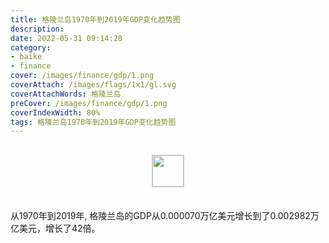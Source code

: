```yaml
---
title: 格陵兰岛1970年到2019年GDP变化趋势图
description: 
date: 2022-05-31 09:14:28
category:
- baike
- finance
cover: /images/finance/gdp/1.png
coverAttach: /images/flags/1x1/gl.svg
coverAttachWords: 格陵兰岛
preCover: /images/finance/gdp/1.png
coverIndexWidth: 80%
tags: 格陵兰岛1970年到2019年GDP变化趋势图
---
```




<script src="/assets/js/charts/chart.js"></script>

<div style="text-align: center; margin: 30px 0; ">
    <img src="/images/flags/1x1/gl.svg" style="width: 50px; border: 1px solid #cccccc; ">
</div>

<div style="width: 98%; margin: 0 0 35px 0; ">
    <canvas id="myChart"></canvas>
</div>

<div>
<p class="paragraph">从1970年到2019年, 格陵兰岛的GDP从0.000070万亿美元增长到了0.002982万亿美元，增长了42倍。</p>
</div>

<script>

    const dataGdp = {
        labels: [1970, 1971, 1972, 1973, 1974, 1975, 1976, 1977, 1978, 1979, 1980, 1981, 1982, 1983, 1984, 1985, 1986, 1987, 1988, 1989, 1990, 1991, 1992, 1993, 1994, 1995, 1996, 1997, 1998, 1999, 2000, 2001, 2002, 2003, 2004, 2005, 2006, 2007, 2008, 2009, 2010, 2011, 2012, 2013, 2014, 2015, 2016, 2017, 2018, 2019],
        datasets: [{
            label: '(万亿美元)  •  即刻编程  •  cn.hongkezhang.com',
            backgroundColor: 'rgb(0 0 128)',
            borderColor: 'rgb(0 0 128)',
            data: [0.000070, 0.000089, 0.000106, 0.000140, 0.000170, 0.000211, 0.000241, 0.000282, 0.000356, 0.000421, 0.000476, 0.000436, 0.000402, 0.000416, 0.000379, 0.000413, 0.000603, 0.000787, 0.000899, 0.000930, 0.001019, 0.001016, 0.001038, 0.000927, 0.001006, 0.001209, 0.001198, 0.001072, 0.001150, 0.001132, 0.001068, 0.001086, 0.001169, 0.001559, 0.001822, 0.001850, 0.002013, 0.002250, 0.002499, 0.002530, 0.002503, 0.002684, 0.002610, 0.002685, 0.002842, 0.002499, 0.002707, 0.002852, 0.003040, 0.002982],
            barPercentage: 0.3
        }]
    };

    const config = {
        type: 'line',
        data: dataGdp,
        options: {
            series: [
                {
                    barWidth: '20%'
                }
            ]
        }
    };

    const myChart = new Chart(
        document.getElementById('myChart'),
        config
    );
</script>
